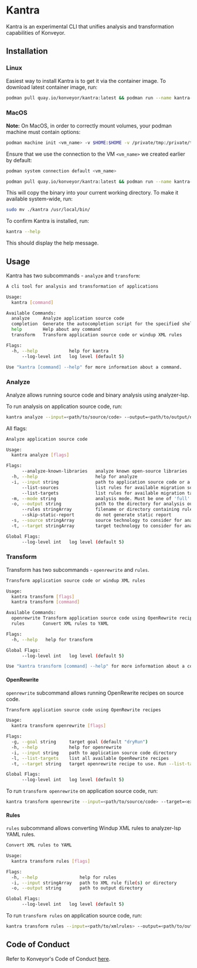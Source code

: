 # Kantra

Kantra is an experimental CLI that unifies analysis and transformation capabilities of Konveyor.

## Installation
### Linux

Easiest way to install Kantra is to get it via the container image. To download latest container image, run:

```sh
podman pull quay.io/konveyor/kantra:latest && podman run --name kantra-download quay.io/konveyor/kantra:latest 1> /dev/null 2> /dev/null && podman cp kantra-download:/usr/local/bin/kantra . && podman rm kantra-download
```

### MacOS

**Note:** On MacOS, in order to correctly mount volumes, your podman machine must contain options:

```sh
podman machine init <vm_name> -v $HOME:$HOME -v /private/tmp:/private/tmp -v /var/folders/:/var/folders/
```

Ensure that we use the connection to the VM `<vm_name>` we created earlier by default:

```sh
podman system connection default <vm_name>
```


```sh
podman pull quay.io/konveyor/kantra:latest && podman run --name kantra-download quay.io/konveyor/kantra:latest 1> /dev/null 2> /dev/null && podman cp kantra-download:/usr/local/bin/darwin-kantra kantra && podman rm kantra-download
```

This will copy the binary into your current working directory. To make it available system-wide, run:

```sh
sudo mv ./kantra /usr/local/bin/
```

To confirm Kantra is installed, run:

```sh
kantra --help
```

This should display the help message.

## Usage

Kantra has two subcommands - `analyze` and `transform`:


```sh
A cli tool for analysis and transformation of applications

Usage:
  kantra [command]

Available Commands:
  analyze     Analyze application source code
  completion  Generate the autocompletion script for the specified shell
  help        Help about any command
  transform   Transform application source code or windup XML rules

Flags:
  -h, --help            help for kantra
      --log-level int   log level (default 5)

Use "kantra [command] --help" for more information about a command.
```

### Analyze

Analyze allows running source code and binary analysis using analyzer-lsp.

To run analysis on application source code, run:

```sh
kantra analyze --input=<path/to/source/code> --output=<path/to/output/dir>
```

All flags:

```sh
Analyze application source code

Usage:
  kantra analyze [flags]

Flags:
      --analyze-known-libraries   analyze known open-source libraries
  -h, --help                      help for analyze
  -i, --input string              path to application source code or a binary
      --list-sources              list rules for available migration sources
      --list-targets              list rules for available migration targets
  -m, --mode string               analysis mode. Must be one of 'full' or 'source-only' (default "full")
  -o, --output string             path to the directory for analysis output
      --rules stringArray         filename or directory containing rule files
      --skip-static-report        do not generate static report
  -s, --source stringArray        source technology to consider for analysis
  -t, --target stringArray        target technology to consider for analysis

Global Flags:
      --log-level int   log level (default 5)
```

### Transform

Transform has two subcommands - `openrewrite` and `rules`.

```sh
Transform application source code or windup XML rules

Usage:
  kantra transform [flags]
  kantra transform [command]

Available Commands:
  openrewrite Transform application source code using OpenRewrite recipes
  rules       Convert XML rules to YAML

Flags:
  -h, --help   help for transform

Global Flags:
      --log-level int   log level (default 5)

Use "kantra transform [command] --help" for more information about a command.
```

#### OpenRewrite

`openrewrite` subcommand allows running OpenRewrite recipes on source code.


```sh
Transform application source code using OpenRewrite recipes

Usage:
  kantra transform openrewrite [flags]

Flags:
  -g, --goal string     target goal (default "dryRun")
  -h, --help            help for openrewrite
  -i, --input string    path to application source code directory
  -l, --list-targets    list all available OpenRewrite recipes
  -t, --target string   target openrewrite recipe to use. Run --list-targets to get a list of packaged recipes.

Global Flags:
      --log-level int   log level (default 5)
```

To run `transform openrewrite` on application source code, run:

```sh
kantra transform openrewrite --input=<path/to/source/code> --target=<exactly_one_target_from_the_list>
```

#### Rules

`rules` subcommand allows converting Windup XML rules to analyzer-lsp YAML rules.

```sh
Convert XML rules to YAML

Usage:
  kantra transform rules [flags]

Flags:
  -h, --help                help for rules
  -i, --input stringArray   path to XML rule file(s) or directory
  -o, --output string       path to output directory

Global Flags:
      --log-level int   log level (default 5)
```

To run `transform rules` on application source code, run:

```sh
kantra transform rules --input=<path/to/xmlrules> --output=<path/to/output/dir>
```


## Code of Conduct
Refer to Konveyor's Code of Conduct [here](https://github.com/konveyor/community/blob/main/CODE_OF_CONDUCT.md).

